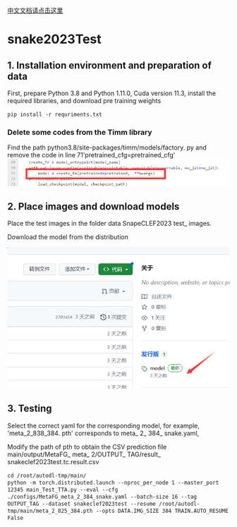 [中文文档请点击这里](https://github.com/BAOfanTing/snake2023Test/edit/main/README_cn.md)
# snake2023Test

## 1. Installation environment and preparation of data

First, prepare Python 3.8 and Python 1.11.0, Cuda version 11.3, install the required libraries, and download pre training weights

```
pip install -r requriments.txt
```


### Delete some codes from the Timm library

Find the path python3.8/site-packages/timm/models/factory. py and remove the code in line 71'pretrained_cfg=pretrained_cfg'
![](2023-05-17-21-34-42.png)



## 2. Place images and download models

Place the test images in the folder data SnapeCLEF2023 test_ images.

Download the model from the distribution

![](2023-05-21-14-29-37.png)



## 3. Testing

Select the correct yaml for the corresponding model, for example, 'meta_2_838_384. pth' corresponds to meta_ 2_ 384_ snake.yaml,

Modify the path of pth to obtain the CSV prediction file main/output/MetaFG_ meta_ 2/OUTPUT_ TAG/result_ snakeclef2023test.tc.result.csv



```
cd /root/autodl-tmp/main/
python -m torch.distributed.launch --nproc_per_node 1 --master_port 12345 main_Test_TTA.py --eval --cfg ./configs/MetaFG_meta_2_384_snake.yaml --batch-size 16 --tag OUTPUT_TAG --dataset snakeclef2023test --resume /root/autodl-tmp/main/meta_2_825_384.pth --opts DATA.IMG_SIZE 384 TRAIN.AUTO_RESUME False
```
